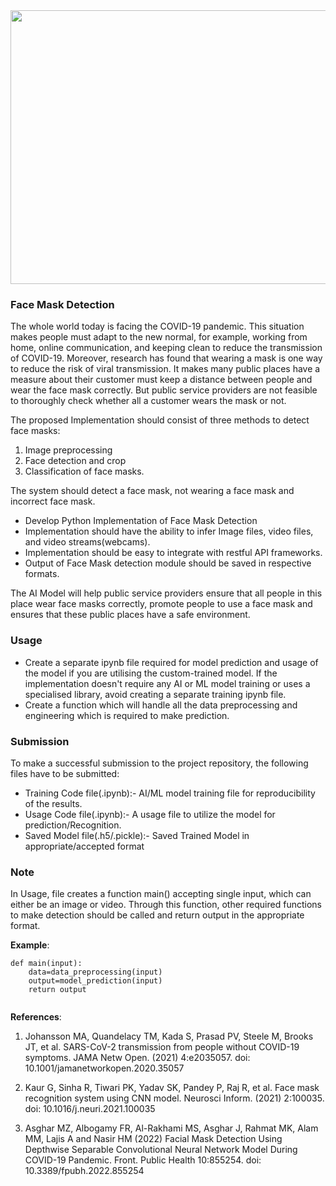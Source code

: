 <img src="https://www.ideas2it.com/wp-content/uploads/2020/09/Facemask-Detection-Blog.jpg" width=1500 height=438>

### Face Mask Detection

The whole world today is facing the COVID-19 pandemic. This situation makes people must adapt to the new normal, for example, working from home, online communication, and keeping clean to reduce the transmission of COVID-19. Moreover, research has found that wearing a mask is one way to reduce the risk of viral transmission. It makes many public places have a measure about their customer must keep a distance between people and wear the face mask correctly. But public service providers are not feasible to thoroughly check whether all a customer wears the mask or not. 


The proposed Implementation should consist of three methods to detect face masks: 
1. Image preprocessing 
2. Face detection and crop 
3. Classification of face masks. 

The system should detect a face mask, not wearing a face mask and incorrect face mask. 

* Develop Python Implementation of Face Mask Detection
* Implementation should have the ability to infer Image files, video files, and video streams(webcams).
* Implementation should be easy to integrate with restful API frameworks.
* Output of Face Mask detection module should be saved in respective formats.

The AI Model will help public service providers ensure that all people in this place wear face masks correctly, promote people to use a face mask and ensures that these public places have a safe environment.



### Usage

* Create a separate ipynb file required for model prediction and usage of the model if you are utilising the custom-trained model. If the implementation doesn't require any AI or ML model training or uses a specialised library, avoid creating a separate training ipynb file.
* Create a function which will handle all the data preprocessing and engineering which is required to make prediction.

### Submission

To make a successful submission to the project repository, the following files have to be submitted:

* Training Code file(.ipynb):- AI/ML model training file for reproducibility of the results.
* Usage Code file(.ipynb):- A usage file to utilize the model for prediction/Recognition.
* Saved Model file(.h5/.pickle):- Saved Trained Model in appropriate/accepted format

### Note

In Usage, file creates a function main() accepting single input, which can either be an image or video. Through this function, other required functions to make detection should be called and return output in the appropriate format.

**Example**:

```
def main(input):
    data=data_preprocessing(input)
    output=model_prediction(input)
    return output
    
```

**References**:

1. Johansson MA, Quandelacy TM, Kada S, Prasad PV, Steele M, Brooks JT, et al. SARS-CoV-2 transmission from people without COVID-19 symptoms. JAMA Netw Open. (2021) 4:e2035057. doi: 10.1001/jamanetworkopen.2020.35057

2. Kaur G, Sinha R, Tiwari PK, Yadav SK, Pandey P, Raj R, et al. Face mask recognition system using CNN model. Neurosci Inform. (2021) 2:100035. doi: 10.1016/j.neuri.2021.100035

3. Asghar MZ, Albogamy FR, Al-Rakhami MS, Asghar J, Rahmat MK, Alam MM, Lajis A and Nasir HM (2022) Facial Mask Detection Using Depthwise Separable Convolutional Neural Network Model During COVID-19 Pandemic. Front. Public Health 10:855254. doi: 10.3389/fpubh.2022.855254


